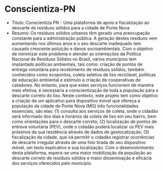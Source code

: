 # Conscientiza-PN
 - Titulo: 
 Conscientiza PN - Uma plataforma de apoio e fiscalização ao descarte de resíduos sólidos para a cidade de Ponte Nova
 - Resumo:
 Os resíduos sólidos urbanos têm gerado uma preocupação constante para a administração pública. A geração destes resíduos vem aumentando nos últimos anos e o seu descarte inadequado tem causado crescente poluição e danos socioambientais. Com o objetivo de minimizar este problema e atender as orientações da Política Nacional de Resíduos Sólidos no Brasil, vários municípios tem implantado políticas ambientais, tais como: criação de pontos de entrega voluntária para recebimento de resíduos sólidos, também conhecidos como ecopontos, coleta seletiva de lixo reciclável, políticas de educação ambiental e estimulo à criação de cooperativas de catadores. No entanto, para que estes serviços funcionem de maneira mais efetiva, é necessária a conscientização de toda a população para o descarte correto do lixo. Neste contexto, este projeto tem como objetivo a criação de um aplicativo para dispositivo móvel que ofereça a população da cidade de Ponte Nova (MG) três funcionalidades essenciais, são elas: (1) consulta aos serviços de coleta, onde o cidadão será informado dos dias e horários da coleta de lixo em seu bairro, bem como orientações para o descarte correto; (2) localização de pontos de entreva voluntária (PEV), onde o cidadão poderá localizar os PEV mais próximos da sua residência através de dados de geolocalização; (3) fiscalização da cidade, que irá permitir o cidadão registrar ocorrências de descarte irregular através de uma foto tirada de seu dispositivo móvel, um texto explicativo e sua localização. Com o desenvolvimento desta plataforma, espera-se uma maior mobilização da população ao descarte correto de resíduos sólidos e maior disseminação e eficácia dos serviços oferecidos pelo município.
